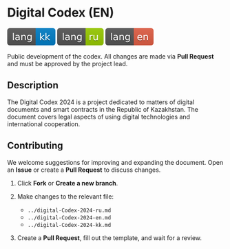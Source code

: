 # Digital Codex (EN)

[![kk](assets/badges/kk.svg)](README.kk.md)
[![ru](assets/badges/ru.svg)](README.ru.md)
[![en](assets/badges/en.svg)](README.en.md)

Public development of the codex. All changes are made via **Pull Request** and must be approved by the project lead.

## Description

The Digital Codex 2024 is a project dedicated to matters of digital documents and smart contracts in the Republic of Kazakhstan. The document covers legal aspects of using digital technologies and international cooperation.

## Contributing

We welcome suggestions for improving and expanding the document. Open an **Issue** or create a **Pull Request** to discuss changes.

1. Click **Fork** or **Create a new branch**.

2. Make changes to the relevant file:

   - `../digital-Codex-2024-ru.md`
   - `../digital-Codex-2024-en.md`
   - `../digital-Codex-2024-kk.md`

3. Create a **Pull Request**, fill out the template, and wait for a review.